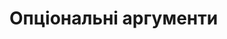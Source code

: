 # Опціональні аргументи

<!--
Деякі параметри функції можна зробити необов'язковими. 
Для цього для них при визначенні функції треба вказати значення за замовчуванням. 
Це значення буде присвоєно параметру якщо ми викликаючи функцію не вкажемо відповідний аргумент:

	:::python
	>>> def product_info(name, color='blue', price=7):
	...     print('Product:', name)
	...     print('Color:', color)
	...     print('Price:', price)
	...
	>>> product_info('Pen')
	Product: Pen
	Color: blue
	Price: 7
	>>> product_info('Pen', 'red')
	Product: Pen
	Color: red
	Price: 7
	>>> product_info('Pen', price=5)
	Product: Pen
	Color: blue
	Price: 5
	>>>
	
## Створення значень опціональних парамтрів
	
***Зауважте:*** 
значення за замовчуванням обчислюються і створюються лише один раз, 
а саме при створенні функції! 
У цей момент вони зв'язуються з іменами відповідних параметрів. 

Тому будьте обережними якщо у якості значення за замовчуванням вказуєте мутабельні об'єкти. 

	:::python
	>>> def modify_list(lst=[]):
	...     lst.append(1)
	...     return lst
	...
	>>> l = modify_list()
	>>> l
	[1]
	>>> l = modify_list()
	>>> l
	[1, 1]
	>>>
	
Намагайтесь не використовувати мутабельні типи у якості значень за замовчуванням, 
якщо, звісно, ви чітко не усвідомлюєтє що саме робите. 
Вищенаведений код краще написати так:

	:::python
	>>> def modify_list(lst=None):
	...     if lst == None:
	...             lst = []
	...     lst.append(1)
	...     return lst
	...
	>>> l = modify_list()
	>>> l
	[1]
	>>> l = modify_list()
	>>> l
	[1]
	>>>
	
-->
